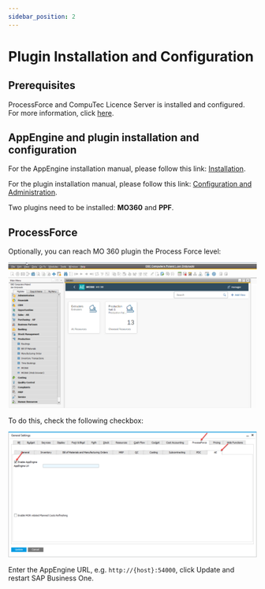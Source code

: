 ```yaml
---
sidebar_position: 2
---
```

# Plugin Installation and Configuration

## Prerequisites

ProcessForce and CompuTec Licence Server is installed and configured. For more information, click [here](/docs/processforce/administrator-guide/licensing/license-server/overview/).

## AppEngine and plugin installation and configuration

For the AppEngine installation manual, please follow this link: [Installation](/docs/appengine/administrators-guide/configuration-and-administration/installation/).

For the plugin installation manual, please follow this link: [Configuration and Administration](../../administrators-guide/configuration-and-administration/overview.md).

Two plugins need to be installed: **MO360** and **PPF**.

## ProcessForce

Optionally, you can reach MO 360 plugin the Process Force level:

![Manufacturing Order 360](../manufacturing-order-360/media/image2020-9-14-23-18-44.png)

To do this, check the following checkbox:

![Manufacturing Order 360](../manufacturing-order-360/media/general-settings-enableappengine.png)

Enter the AppEngine URL, e.g. `http://{host}:54000`, click Update and restart SAP Business One.
